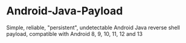 # Android-Java-Payload
Simple, reliable, "persistent", undetectable Android Java reverse shell payload, compatible with Android 8, 9, 10, 11, 12 and 13
